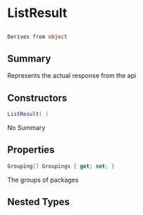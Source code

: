 # ListResult

## 
```c#
Derives from object
```

## Summary

Represents the actual response from the api
## Constructors

```c#
ListResult( ) 
```
No Summary
## Properties

```c#
Grouping[] Groupings { get; set; } 
```
The groups of packages
## Nested Types

